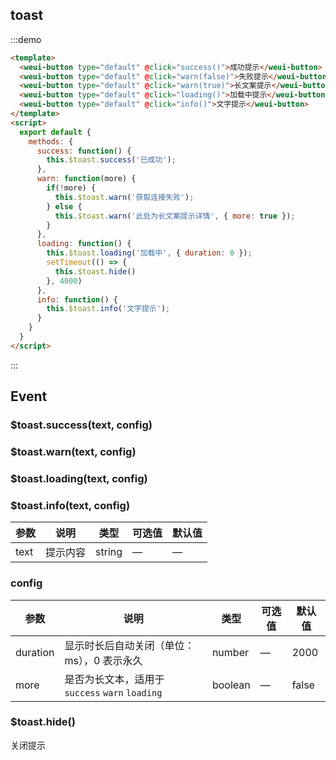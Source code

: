 ## toast

:::demo

```html
<template>
  <weui-button type="default" @click="success()">成功提示</weui-button>
  <weui-button type="default" @click="warn(false)">失败提示</weui-button>
  <weui-button type="default" @click="warn(true)">长文案提示</weui-button>
  <weui-button type="default" @click="loading()">加载中提示</weui-button>
  <weui-button type="default" @click="info()">文字提示</weui-button>
</template>
<script>
  export default {
    methods: {
      success: function() {
        this.$toast.success('已成功');
      },
      warn: function(more) {
        if(!more) {
          this.$toast.warn('获取连接失败');
        } else {
          this.$toast.warn('此处为长文案提示详情', { more: true });
        }
      },
      loading: function() {
        this.$toast.loading('加载中', { duration: 0 });
        setTimeout(() => {
          this.$toast.hide()
        }, 4000)
      },
      info: function() {
        this.$toast.info('文字提示');
      }
    }
  }
</script>
```

:::

## Event

### $toast.success(text, config)
### $toast.warn(text, config)
### $toast.loading(text, config)
### $toast.info(text, config)

| 参数 | 说明     | 类型   | 可选值 | 默认值 |
| ---- | -------- | ------ | ------ | ------ |
| text | 提示内容 | string | —      | —      |

### config

| 参数     | 说明                                            | 类型    | 可选值 | 默认值 |
| -------- | ----------------------------------------------- | ------- | ------ | ------ |
| duration | 显示时长后自动关闭（单位：ms），0 表示永久      | number  | —      | 2000   |
| more     | 是否为长文本，适用于 `success` `warn` `loading` | boolean | —      | false  |

### $toast.hide()

关闭提示